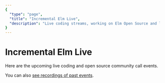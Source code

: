 ```yaml
---
{
  "type": "page",
  "title": "Incremental Elm Live",
  "description": "Live coding streams, working on Elm Open Source and learning from community members!",
}
---
```


# Incremental Elm Live

Here are the upcoming live coding and open source community call events.

You can also [see recordings of past events](https://www.youtube.com/watch?v=o6IfcuZESj8&list=PLijXiZoUdHP6kEajN9zo8hgfqe96aW5p3).
